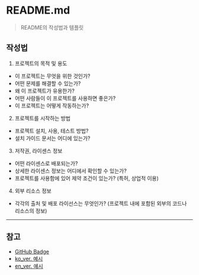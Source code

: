 # README.md
> README의 작성법과 템플릿

## 작성법

1. 프로젝트의 목적 및 용도
- 이 프로젝트는 무엇을 위한 것인가?
- 어떤 문제를 해결할 수 있는가?
- 왜 이 프로젝트가 유용한가?
- 어떤 사람들이 이 프로젝트를 사용하면 좋은가?
- 이 프로젝트는 어떻게 작동하는가?

2. 프로젝트를 시작하는 방법
- 프로젝트 설치, 사용, 테스트 방법?
- 설치 가이드 문서는 어디에 있는가?

3. 저작권, 라이센스 정보
- 어떤 라이센스로 배포되는가?
- 상세한 라이센스 정보는 어디에서 확인할 수 있는가?
- 프로젝트를 사용함에 있어 제약 조건이 있는가? (특허, 상업적 이용)

4. 외부 리소스 정보
- 각각의 출처 및 배포 라이선스는 무엇인가? (프로젝트 내에 포함된 외부의 코드나 리소스의 정보)

---

## 참고

- [GitHub Badge](./docs/badge.md)
- [ko_ver. 예시](./docs/ko_example.md)
- [en_ver. 예시](./docs/en_example.md)